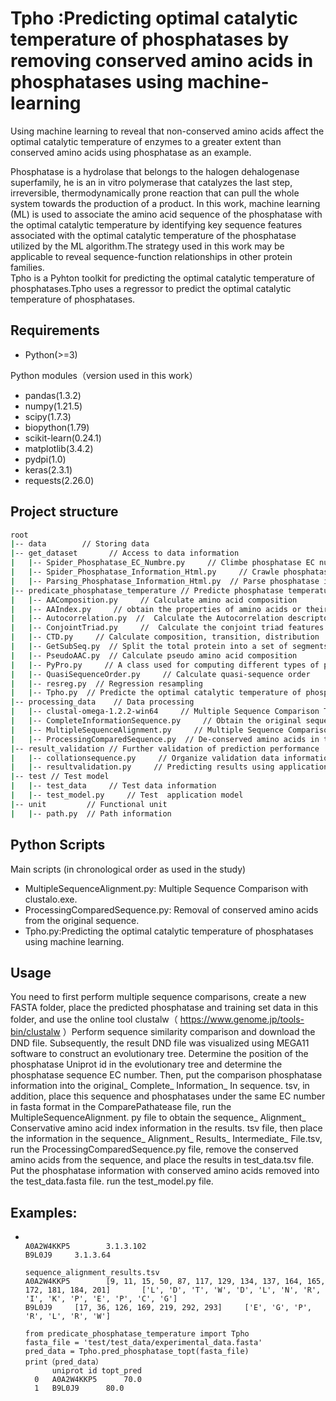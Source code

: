 # Tpho :Predicting optimal catalytic temperature of phosphatases by removing conserved amino acids in phosphatases using machine-learning

Using machine learning to reveal that non-conserved amino acids affect the optimal catalytic temperature of enzymes to a greater extent than conserved amino acids using phosphatase as an example. 

Phosphatase is a hydrolase that belongs to the halogen dehalogenase superfamily, he is an in vitro polymerase that catalyzes the last step, irreversible, thermodynamically prone reaction that can pull the whole system towards the production of a product. In this work, machine learning (ML) is used to associate the amino acid sequence of the phosphatase with the optimal catalytic temperature by identifying key sequence features associated with the optimal catalytic temperature of the phosphatase utilized by the ML algorithm.The strategy used in this work may be applicable to reveal sequence-function relationships in other protein families.   
Tpho is a Pyhton toolkit for predicting the optimal catalytic temperature of phosphatases.Tpho uses a regressor to predict the optimal catalytic temperature of phosphatases.
## Requirements

- Python(>=3)
    
Python modules（version used in this work）    

- pandas(1.3.2)
- numpy(1.21.5)
- scipy(1.7.3)
- biopython(1.79)
- scikit-learn(0.24.1)
- matplotlib(3.4.2)
- pydpi(1.0)
- keras(2.3.1)
- requests(2.26.0)
 
## Project structure
```bash
root
|-- data        // Storing data
|-- get_dataset       // Access to data information
|   |-- Spider_Phosphatase_EC_Numbre.py     // Climbe phosphatase EC number
|   |-- Spider_Phosphatase_Information_Html.py     // Crawle phosphatase information page
|   |-- Parsing_Phosphatase_Information_Html.py  // Parse phosphatase information page 
|-- predicate_phosphatase_temperature // Predicte phosphatase temperature
|   |-- AAComposition.py     // Calculate amino acid composition
|   |-- AAIndex.py     // obtain the properties of amino acids or their pairs from the aaindex database
|   |-- Autocorrelation.py  //  Calculate the Autocorrelation descriptors based different properties of AADs 
|   |-- ConjointTriad.py     //  Calculate the conjoint triad features
|   |-- CTD.py     // Calculate composition, transition, distribution
|   |-- GetSubSeq.py  // Split the total protein into a set of segments around specific amino 
|   |-- PseudoAAC.py  // Calculate pseudo amino acid composition 
|   |-- PyPro.py     // A class used for computing different types of protein descriptors!
|   |-- QuasiSequenceOrder.py     // Calculate quasi-sequence order
|   |-- resreg.py  // Regression resampling 
|   |-- Tpho.py  // Predicte the optimal catalytic temperature of phosphatase 
|-- processing_data    // Data processing
|   |-- clustal-omega-1.2.2-win64     // Multiple Sequence Comparison Tool
|   |-- CompleteInformationSequence.py     // Obtain the original sequence information corresponding to the de-conserved amino acid sequence
|   |-- MultipleSequenceAlignment.py     // Multiple Sequence Comparison 
|   |-- ProcessingComparedSequence.py  // De-conserved amino acids in the original sequence 
|-- result_validation // Further validation of prediction performance
|   |-- collationsequence.py     // Organize validation data information
|   |-- resultvalidation.py     // Predicting results using application model
|-- test // Test model
|   |-- test_data     // Test data information
|   |-- test_model.py     // Test  application model
|-- unit         // Functional unit
|   |-- path.py  // Path information
```
## Python Scripts
Main scripts (in chronological order as used in the study)  
- MultipleSequenceAlignment.py: Multiple Sequence Comparison with clustalo.exe.
- ProcessingComparedSequence.py: Removal of conserved amino acids from the original sequence.
- Tpho.py:Predicting the optimal catalytic temperature of phosphatases using machine learning.
## Usage    
You need to first perform multiple sequence comparisons, create a new FASTA folder, place the predicted phosphatase and training set data in this folder, and use the online tool clustalw（ https://www.genome.jp/tools-bin/clustalw ）Perform sequence similarity comparison and download the DND file. Subsequently, the result DND file was visualized using MEGA11 software to construct an evolutionary tree. Determine the position of the phosphatase Uniprot id in the evolutionary tree and determine the phosphatase sequence EC number. Then, put the comparison phosphatase information into the original_ Complete_ Information_ In sequence. tsv, in addition, place this sequence and phosphatases under the same EC number in fasta format in the ComparePathatease file, run the MultipleSequenceAlignment. py file to obtain the sequence_ Alignment_ Conservative amino acid index information in the results. tsv file, then place the information in the sequence_ Alignment_ Results_ Intermediate_ File.tsv, run the ProcessingComparedSequence.py file, remove the conserved amino acids from the sequence, and place the results in test_data.tsv file. Put the phosphatase information with conserved amino acids removed into the test_data.fasta file. run the test_model.py file.
## Examples:
- ```text
  
  A0A2W4KKP5		3.1.3.102
  B9L0J9     3.1.3.64
    
  sequence_alignment_results.tsv
  A0A2W4KKP5		[9, 11, 15, 50, 87, 117, 129, 134, 137, 164, 165, 172, 181, 184, 201]		['L', 'D', 'T', 'W', 'D', 'L', 'N', 'R', 'I', 'K', 'P', 'E', 'P', 'C', 'G']
  B9L0J9     [17, 36, 126, 169, 219, 292, 293]     ['E', 'G', 'P', 'R', 'L', 'R', 'W']
        
  from predicate_phosphatase_temperature import Tpho
  fasta_file = 'test/test_data/experimental_data.fasta'
  pred_data = Tpho.pred_phosphatase_topt(fasta_file)
  print（pred_data）   
        uniprot id topt_pred
    0   A0A2W4KKP5      70.0
    1   B9L0J9      80.0
  ```
